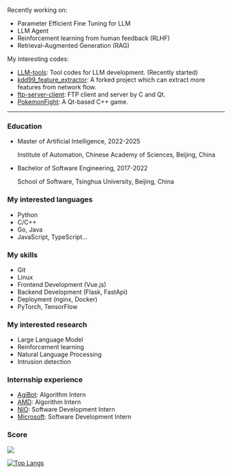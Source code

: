 Recently working on:

- Parameter Efficient Fine Tuning for LLM
- LLM Agent
- Reinforcement learning from human feedback (RLHF)
- Retrieval-Augmented Generation (RAG)

My interesting codes:

- [LLM-tools](https://github.com/yorhaha/LLM-tools): Tool codes for LLM development. (Recently started)
- [kdd99_feature_extractor](https://github.com/yorhaha/kdd99_feature_extractor): A forked project which can extract more features from network flow.
- [ftp-server-client](https://github.com/yorhaha/ftp-server-client): FTP client and server by C and Qt.
- [PokemonFight](https://github.com/yorhaha/PokemonFight): A Qt-based C++ game.

---

### Education

- Master of Artificial Intelligence, 2022-2025

  Institute of Automation, Chinese Academy of Sciences, Beijing, China

- Bachelor of Software Engineering, 2017-2022
  
  School of Software, Tsinghua University, Beijing, China

### My interested languages

- Python
- C/C++
- Go, Java
- JavaScript, TypeScript...

### My skills

- Git
- Linux
- Frontend Development (Vue.js)
- Backend Development (Flask, FastApi)
- Deployment (nginx, Docker)
- PyTorch, TensorFlow

### My interested research

- Large Language Model
- Reinforcement learning
- Natural Language Processing
- Intrusion detection

### Internship experience

- [AgiBot](https://www.agibot.com/): Algorithm Intern
- [AMD](https://www.amd.com/): Algorithm Intern
- [NIO](https://www.nio.cn/): Software Development Intern
- [Microsoft](https://www.microsoft.com/zh-cn/ard/aboutus/teams-STCA): Software Development Intern

### Score

![](https://github-readme-stats.vercel.app/api?username=yorhaha)

[![Top Langs](https://github-readme-stats.vercel.app/api/top-langs/?username=yorhaha&exclude_repo=blogs,CICFlowMeter,kdd99_feature_extractor,MovieRecommend,yorhaha,yorhaha.github.io&langs_count=8&layout=compact)]()

